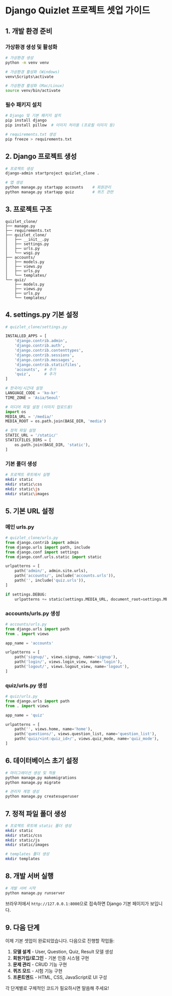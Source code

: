 # Django Quizlet 프로젝트 셋업 가이드

## 1. 개발 환경 준비

### 가상환경 생성 및 활성화
```bash
# 가상환경 생성
python -m venv venv

# 가상환경 활성화 (Windows)
venv\Scripts\activate

# 가상환경 활성화 (Mac/Linux)
source venv/bin/activate
```

### 필수 패키지 설치
```bash
# Django 및 기본 패키지 설치
pip install django
pip install pillow  # 이미지 처리용 (프로필 이미지 등)

# requirements.txt 생성
pip freeze > requirements.txt
```

## 2. Django 프로젝트 생성

```bash
# 프로젝트 생성
django-admin startproject quizlet_clone .

# 앱 생성
python manage.py startapp accounts    # 회원관리
python manage.py startapp quiz        # 퀴즈 관련
```

## 3. 프로젝트 구조

```
quizlet_clone/
├── manage.py
├── requirements.txt
├── quizlet_clone/
│   ├── __init__.py
│   ├── settings.py
│   ├── urls.py
│   └── wsgi.py
├── accounts/
│   ├── models.py
│   ├── views.py
│   ├── urls.py
│   └── templates/
└── quiz/
    ├── models.py
    ├── views.py
    ├── urls.py
    └── templates/
```

## 4. settings.py 기본 설정

```python
# quizlet_clone/settings.py

INSTALLED_APPS = [
    'django.contrib.admin',
    'django.contrib.auth',
    'django.contrib.contenttypes',
    'django.contrib.sessions',
    'django.contrib.messages',
    'django.contrib.staticfiles',
    'accounts',  # 추가
    'quiz',      # 추가
]

# 한국어/시간대 설정
LANGUAGE_CODE = 'ko-kr'
TIME_ZONE = 'Asia/Seoul'

# 미디어 파일 설정 (이미지 업로드용)
import os
MEDIA_URL = '/media/'
MEDIA_ROOT = os.path.join(BASE_DIR, 'media')

# 정적 파일 설정
STATIC_URL = '/static/'
STATICFILES_DIRS = [
    os.path.join(BASE_DIR, 'static'),
]
```

### 기본 폴더 생성
```bash
# 프로젝트 루트에서 실행
mkdir static
mkdir static\css
mkdir static\js
mkdir static\images
```

## 5. 기본 URL 설정

### 메인 urls.py
```python
# quizlet_clone/urls.py
from django.contrib import admin
from django.urls import path, include
from django.conf import settings
from django.conf.urls.static import static

urlpatterns = [
    path('admin/', admin.site.urls),
    path('accounts/', include('accounts.urls')),
    path('', include('quiz.urls')),
]

if settings.DEBUG:
    urlpatterns += static(settings.MEDIA_URL, document_root=settings.MEDIA_ROOT)
```

### accounts/urls.py 생성
```python
# accounts/urls.py
from django.urls import path
from . import views

app_name = 'accounts'

urlpatterns = [
    path('signup/', views.signup, name='signup'),
    path('login/', views.login_view, name='login'),
    path('logout/', views.logout_view, name='logout'),
]
```

### quiz/urls.py 생성
```python
# quiz/urls.py
from django.urls import path
from . import views

app_name = 'quiz'

urlpatterns = [
    path('', views.home, name='home'),
    path('questions/', views.question_list, name='question_list'),
    path('quiz/<int:quiz_id>/', views.quiz_mode, name='quiz_mode'),
]
```

## 6. 데이터베이스 초기 설정

```bash
# 마이그레이션 생성 및 적용
python manage.py makemigrations
python manage.py migrate

# 관리자 계정 생성
python manage.py createsuperuser
```

## 7. 정적 파일 폴더 생성

```bash
# 프로젝트 루트에 static 폴더 생성
mkdir static
mkdir static/css
mkdir static/js
mkdir static/images

# templates 폴더 생성
mkdir templates
```

## 8. 개발 서버 실행

```bash
# 개발 서버 시작
python manage.py runserver
```

브라우저에서 `http://127.0.0.1:8000`으로 접속하면 Django 기본 페이지가 보입니다.

## 9. 다음 단계

이제 기본 셋업이 완료되었습니다. 다음으로 진행할 작업들:

1. **모델 설계** - User, Question, Quiz, Result 모델 생성
2. **회원가입/로그인** - 기본 인증 시스템 구현
3. **문제 관리** - CRUD 기능 구현
4. **퀴즈 모드** - 시험 기능 구현
5. **프론트엔드** - HTML, CSS, JavaScript로 UI 구성

각 단계별로 구체적인 코드가 필요하시면 말씀해 주세요!

